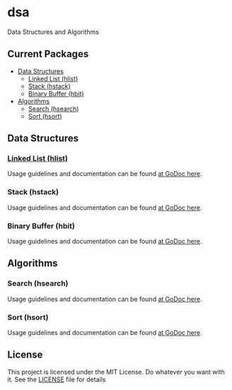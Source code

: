 # dsa
Data Structures and Algorithms


## Current Packages #
* [Data Structures](#data-structures)
	* [Linked List (hlist)](#linked-list-hlist)
	* [Stack (hstack)](#stack-hstack)
	* [Binary Buffer (hbit)](#binary-buffer-hbit)
* [Algorithms](#algorithms)
	* [Search (hsearch)](#search-hsearch)
	* [Sort (hsort)](#sort-hsort)


## Data Structures

<a name="linked-list-hlist"></a>
### [Linked List (hlist)](https://godoc.org/github.com/snhilde/dsa/data_structures/hlist)
Usage guidelines and documentation can be found [at GoDoc here](https://godoc.org/github.com/snhilde/dsa/data_structures/hlist).

<a name="stack-hstack"></a>
### Stack (hstack)
Usage guidelines and documentation can be found [at GoDoc here](https://godoc.org/github.com/snhilde/dsa/data_structures/hstack).

<a name="binary-buffer-hbit"></a>
### Binary Buffer (hbit)
Usage guidelines and documentation can be found [at GoDoc here](https://godoc.org/github.com/snhilde/dsa/data_structures/hbit).


## Algorithms

<a name="search-hsearch"></a>
### Search (hsearch)
Usage guidelines and documentation can be found [at GoDoc here](https://godoc.org/github.com/snhilde/dsa/algorithms/hsearch).

<a name="sort-hsort"></a>
### Sort (hsort)
Usage guidelines and documentation can be found [at GoDoc here](https://godoc.org/github.com/snhilde/dsa/algorithms/hsort).


## License ##
This project is licensed under the MIT License. Do whatever you want with it.
See the [LICENSE](LICENSE) file for details
